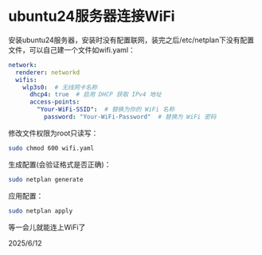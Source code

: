 # ubuntu24服务器连接WiFi

安装ubuntu24服务器，安装时没有配置联网，装完之后/etc/netplan下没有配置文件，可以自己建一个文件如wifi.yaml：
```yaml
network:
  renderer: networkd
  wifis:
    wlp3s0:  # 无线网卡名称
      dhcp4: true  # 启用 DHCP 获取 IPv4 地址
      access-points:
        "Your-WiFi-SSID":  # 替换为你的 WiFi 名称
          password: "Your-WiFi-Password"  # 替换为 WiFi 密码
```

修改文件权限为root只读写：
```bash
sudo chmod 600 wifi.yaml
```

生成配置(会验证格式是否正确)：
```bash
sudo netplan generate
```

应用配置：
```bash
sudo netplan apply
```

等一会儿就能连上WiFi了


2025/6/12
